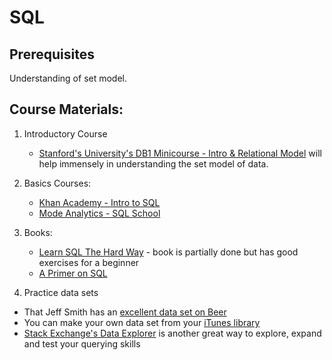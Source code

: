 # SQL

## Prerequisites

Understanding of set model.

## Course Materials:

1. Introductory Course 
    - [Stanford's University's DB1 Minicourse - Intro & Relational Model](https://lagunita.stanford.edu/courses/DB/RDB/SelfPaced/courseware/ch-introduction/seq-vid-introduction/) will help immensely in understanding the set model of data.

2. Basics Courses:
    - [Khan Academy - Intro to SQL](https://www.khanacademy.org/computing/computer-programming/sql)
    - [Mode Analytics - SQL School](https://sqlschool.modeanalytics.com/the-basics/introduction/)
    
3. Books:
    - [Learn SQL The Hard Way](http://sql.learncodethehardway.org/book/) - book is partially done but has good exercises for a beginner
    - [A Primer on SQL](https://leanpub.com/aprimeronsql/)

4. Practice data sets
  - That Jeff Smith has an [excellent data set on Beer](http://www.thatjeffsmith.com/archive/2011/11/free-beer-or-how-to-get-free-demo-data-from-itunes/#beer)
  - You can make your own data set from your [iTunes library](http://www.thatjeffsmith.com/archive/2011/11/free-beer-or-how-to-get-free-demo-data-from-itunes/)
  - [Stack Exchange's Data Explorer](http://data.stackexchange.com/) is another great way to explore, expand and test your querying skills
